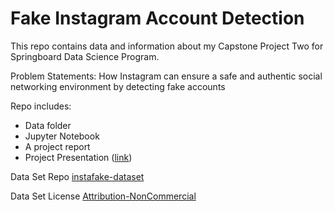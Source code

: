 # Fake Instagram Account Detection

This repo contains data and information about my Capstone Project Two for Springboard Data Science Program.

Problem Statements: How Instagram can ensure a safe and authentic social networking environment by detecting fake accounts

Repo includes:
- Data folder
- Jupyter Notebook
- A project report
- Project Presentation ([link](https://docs.google.com/presentation/d/12oB98Arpl5FyXUtmcj0lBrmP8dTa2mgA2XIx1XDedAo/edit?usp=sharing))

Data Set Repo
[instafake-dataset](https://github.com/fcakyon/instafake-dataset)

Data Set License
[Attribution-NonCommercial](https://creativecommons.org/licenses/by-nc/4.0/)
